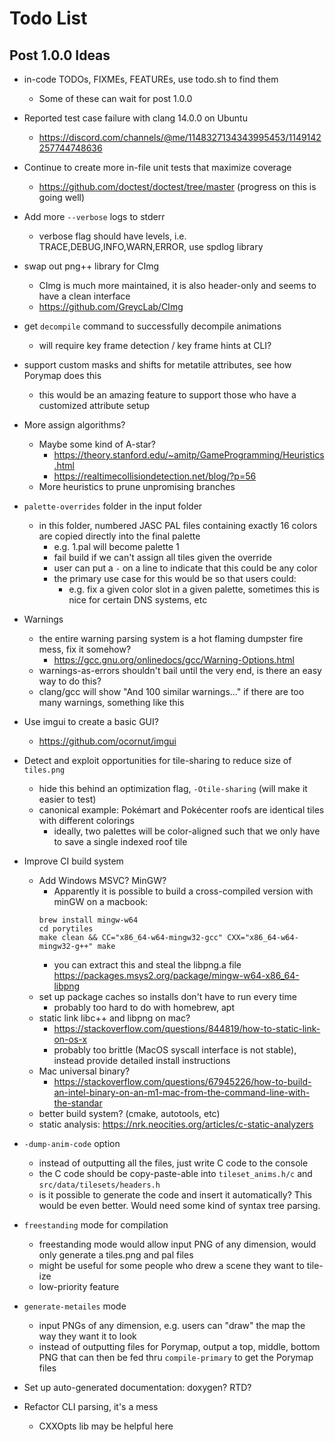 # Todo List

## Post 1.0.0 Ideas

+ in-code TODOs, FIXMEs, FEATUREs, use todo.sh to find them
  + Some of these can wait for post 1.0.0

+ Reported test case failure with clang 14.0.0 on Ubuntu
  + https://discord.com/channels/@me/1148327134343995453/1149142257744748636

+ Continue to create more in-file unit tests that maximize coverage
  + https://github.com/doctest/doctest/tree/master (progress on this is going well)

+ Add more `--verbose` logs to stderr
  + verbose flag should have levels, i.e. TRACE,DEBUG,INFO,WARN,ERROR, use spdlog library

+ swap out png++ library for CImg
  + CImg is much more maintained, it is also header-only and seems to have a clean interface
  + https://github.com/GreycLab/CImg

+ get `decompile` command to successfully decompile animations
  + will require key frame detection / key frame hints at CLI?

+ support custom masks and shifts for metatile attributes, see how Porymap does this
  + this would be an amazing feature to support those who have a customized attribute setup

+ More assign algorithms?
  + Maybe some kind of A-star?
    + https://theory.stanford.edu/~amitp/GameProgramming/Heuristics.html
    + https://realtimecollisiondetection.net/blog/?p=56
  + More heuristics to prune unpromising branches

+ `palette-overrides` folder in the input folder
  + in this folder, numbered JASC PAL files containing exactly 16 colors are copied directly into the final palette
    + e.g. 1.pal will become palette 1
    + fail build if we can't assign all tiles given the override
    + user can put a `-` on a line to indicate that this could be any color
    + the primary use case for this would be so that users could:
      + e.g. fix a given color slot in a given palette, sometimes this is nice for certain DNS systems, etc

+ Warnings
  + the entire warning parsing system is a hot flaming dumpster fire mess, fix it somehow?
    + https://gcc.gnu.org/onlinedocs/gcc/Warning-Options.html
  + warnings-as-errors shouldn't bail until the very end, is there an easy way to do this?
  + clang/gcc will show "And 100 similar warnings..." if there are too many warnings, something like this

+ Use imgui to create a basic GUI?
  + https://github.com/ocornut/imgui

+ Detect and exploit opportunities for tile-sharing to reduce size of `tiles.png`
  + hide this behind an optimization flag, `-Otile-sharing` (will make it easier to test)
  + canonical example: Pokémart and Pokécenter roofs are identical tiles with different colorings
    + ideally, two palettes will be color-aligned such that we only have to save a single indexed roof tile

+ Improve CI build system
  + Add Windows MSVC? MinGW?
    + Apparently it is possible to build a cross-compiled version with minGW on a macbook:
    ```
    brew install mingw-w64
    cd porytiles
    make clean && CC="x86_64-w64-mingw32-gcc" CXX="x86_64-w64-mingw32-g++" make
    ```
    + you can extract this and steal the libpng.a file https://packages.msys2.org/package/mingw-w64-x86_64-libpng
  + set up package caches so installs don't have to run every time
    + probably too hard to do with homebrew, apt
  + static link libc++ and libpng on mac?
    + https://stackoverflow.com/questions/844819/how-to-static-link-on-os-x
    + probably too brittle (MacOS syscall interface is not stable), instead provide detailed install instructions
  + Mac universal binary?
    + https://stackoverflow.com/questions/67945226/how-to-build-an-intel-binary-on-an-m1-mac-from-the-command-line-with-the-standar
  + better build system? (cmake, autotools, etc)
  + static analysis: https://nrk.neocities.org/articles/c-static-analyzers

+ `-dump-anim-code` option
  + instead of outputting all the files, just write C code to the console
  + the C code should be copy-paste-able into `tileset_anims.h/c` and `src/data/tilesets/headers.h`
  + is it possible to generate the code and insert it automatically? This would be even better. Would need some kind of
    syntax tree parsing.

+ `freestanding` mode for compilation
  + freestanding mode would allow input PNG of any dimension, would only generate a tiles.png and pal files
  + might be useful for some people who drew a scene they want to tile-ize
  + low-priority feature

+ `generate-metailes` mode
  + input PNGs of any dimension, e.g. users can "draw" the map the way they want it to look
  + instead of outputting files for Porymap, output a top, middle, bottom PNG that can then be fed thru `compile-primary`
    to get the Porymap files

+ Set up auto-generated documentation: doxygen? RTD?

+ Refactor CLI parsing, it's a mess
  + CXXOpts lib may be helpful here
